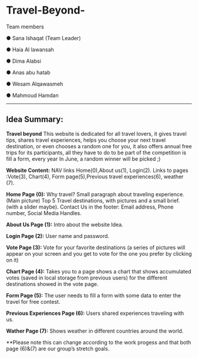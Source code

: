 # Travel-Beyond-

Team members

●	Sana Ishaqat (Team Leader)


●	Haia Al lawansah

●	Dima Alabsi

●	Anas abu hatab

●	Wesam Alqawasmeh 

●	Mahmoud Hamdan 

--------------------------------------------------------


## Idea Summary:
**Travel beyond**
This website is dedicated for all travel lovers, it gives travel tips, shares travel experiences, helps you choose your next travel destination, or even chooses a random one for you, it also offers annual free trips for its participants, all they have to do to be part of the competition is fill a form, every year In June, a random winner will be picked ;)


**Website Content:**
NAV links Home(0),About us(1), Login(2).
Links to pages :Vote(3), Chart(4), Form page(5),Previous travel experiences(6), weather (7).


**Home Page (0):**
Why travel? Small paragraph about traveling experience. (Main picture)
Top 5 Travel destinations, with pictures and a small brief.(with a slider maybe).
Contact Us in the footer: Email address, Phone number, Social Media Handles.


**About Us Page (1):**
Intro about the website Idea.

**Login Page (2):**
User name and password.


**Vote Page (3):**
Vote for your favorite destinations (a series of pictures will appear on your screen and you get to vote for the one you prefer by clicking on it)


**Chart Page (4):**
Takes you to a page shows a chart that shows accumulated votes (saved in local storage from previous users) for the different destinations showed in the vote page.


**Form Page (5):**
The user needs to fill a form with some data to enter the travel for free contest.


**Previous Experiences Page (6):**
Users shared experiences traveling with us.


**Wather Page (7):**
Shows weather in different countries around the world.


**Please note this can change according to the work progess and that both page (6)&(7) are our group’s stretch goals.